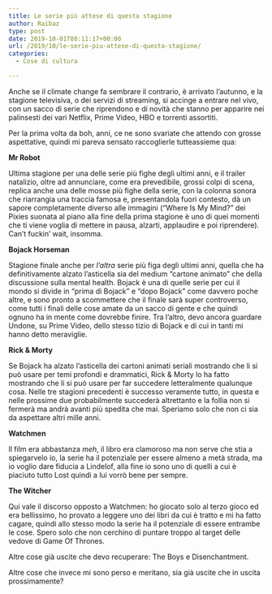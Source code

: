 ```yaml
---
title: Le serie più attese di questa stagione
author: Raibaz
type: post
date: 2019-10-01T08:11:17+00:00
url: /2019/10/le-serie-piu-attese-di-questa-stagione/
categories:
  - Cose di cultura

---
```

Anche se il climate change fa sembrare il contrario, è arrivato l&#8217;autunno, e la stagione televisiva, o dei servizi di streaming, si accinge a entrare nel vivo, con un sacco di serie che riprendono e di novità che stanno per apparire nei palinsesti dei vari Netflix, Prime Video, HBO e torrenti assortiti.

Per la prima volta da boh, anni, ce ne sono svariate che attendo con grosse aspettative, quindi mi pareva sensato raccoglierle tutteassieme qua:

**Mr Robot**

Ultima stagione per una delle serie più fighe degli ultimi anni, e il trailer natalizio, oltre ad annunciare, come era prevedibile, grossi colpi di scena, replica anche una delle mosse più fighe della serie, con la colonna sonora che riarrangia una traccia famosa e, presentandola fuori contesto, dà un sapore completamente diverso alle immagini (&#8220;Where Is My Mind?&#8221; dei Pixies suonata al piano alla fine della prima stagione è uno di quei momenti che ti viene voglia di mettere in pausa, alzarti, applaudire e poi riprendere).  
Can&#8217;t fuckin&#8217; wait, insomma.

**Bojack Horseman**

Stagione finale anche per _l&#8217;altra_ serie più figa degli ultimi anni, quella che ha definitivamente alzato l&#8217;asticella sia del medium &#8220;cartone animato&#8221; che della discussione sulla mental health. Bojack è una di quelle serie per cui il mondo si divide in &#8220;prima di Bojack&#8221; e &#8220;dopo Bojack&#8221; come davvero poche altre, e sono pronto a scommettere che il finale sarà super controverso, come tutti i finali delle cose amate da un sacco di gente e che quindi ognuno ha in mente come dovrebbe finire. Tra l&#8217;altro, devo ancora guardare Undone, su Prime Video, dello stesso tizio di Bojack e di cui in tanti mi hanno detto meraviglie.

**Rick & Morty**

Se Bojack ha alzato l&#8217;asticella dei cartoni animati seriali mostrando che li si può usare per temi profondi e drammatici, Rick & Morty lo ha fatto mostrando che li si può usare per far succedere letteralmente qualunque cosa. Nelle tre stagioni precedenti è successo veramente tutto, in questa e nelle prossime due probabilmente succederà altrettanto e la follia non si fermerà ma andrà avanti più spedita che mai. Speriamo solo che non ci sia da aspettare altri mille anni.

**Watchmen**

Il film era abbastanza _meh_, il libro era clamoroso ma non serve che stia a spiegarvelo io, la serie ha il potenziale per essere almeno a metà strada, ma io voglio dare fiducia a Lindelof, alla fine io sono uno di quelli a cui è piaciuto tutto Lost quindi a lui vorrò bene per sempre.

**The Witcher**

Qui vale il discorso opposto a Watchmen: ho giocato solo al terzo gioco ed era bellissimo, ho provato a leggere uno dei libri da cui è tratto e mi ha fatto cagare, quindi allo stesso modo la serie ha il potenziale di essere entrambe le cose. Spero solo che non cerchino di puntare troppo al target delle vedove di Game Of Thrones.

Altre cose già uscite che devo recuperare: The Boys e Disenchantment.

Altre cose che invece mi sono perso e meritano, sia già uscite che in uscita prossimamente?
